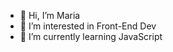 - 👋 Hi, I’m Maria 
- 👀 I’m interested in Front-End Dev 
- 🌱 I’m currently learning JavaScript  

<!---
MariaLTN/MariaLTN is a ✨ special ✨ repository because its `README.md` (this file) appears on your GitHub profile.
You can click the Preview link to take a look at your changes.
--->
